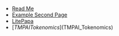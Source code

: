 - [Read Me](README)
- [Example Second Page](page)
- [LitePapa](litepaper)
- [$TMPAI Tokenomics]($TMPAI_Tokenomics)
